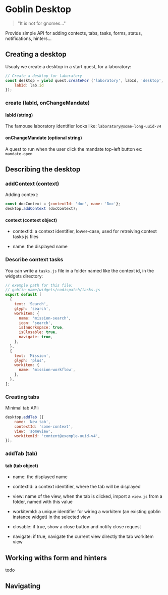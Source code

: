 
# Goblin Desktop

> "It is not for gnomes..."

Provide simple API for adding contexts, tabs, tasks, forms, status,
notifications, hinters...

## Creating a desktop

Usualy we create a desktop in a start quest, for a laboratory:

```js
// Create a desktop for laboratory
const desktop = yield quest.createFor ('laboratory', labId, 'desktop', {
    labId: lab.id
});
```

### create (labId, onChangeMandate)

#### labId (string)

The famouse laboratory identifier looks like: `laboratory@some-long-uuid-v4`

#### onChangeMandate (optional string)

A quest to run when the user click the mandate top-left button ex:
`mandate.open`

## Describing the desktop

### addContext (context)

Adding context:
```js
const docContext = {contextId: 'doc', name: 'Doc'};
desktop.addContext (docContext);
```

#### context (context object)

- contextId: a context identifier, lower-case, used
for retreiving context tasks js files

- name: the displayed name

### Describe context tasks

You can write a `tasks.js` file in a folder named like the context id, in the
widgets directory:

```js
// exemple path for this file:
// goblin-name/widgets/codispatch/tasks.js
export default [
  {
    text: 'Search',
    glyph: 'search',
    workitem: {
      name: 'mission-search',
      icon: 'search',
      isInWorkspace: true,
      isClosable: true,
      navigate: true,
    },
  },
  {
    text: 'Mission',
    glyph: 'plus',
    workitem: {
      name: 'mission-workflow',
    },
  },
];
```

### Creating tabs

Minimal tab API:

```js
desktop.addTab ({
    name: 'New tab',
    contextId: 'some-context',
    view: 'someview',
    workitemId: 'content@exemple-uuid-v4',
});
```
### addTab (tab)

#### tab (tab object)

- name: the displayed name

- contextId: a context identifier, where the tab will be displayed

- view: name of the view, when the tab is clicked, import a `view.js` from a
  folder, named with this value

- workitemId: a unique identifier for wiring a workitem (an existing goblin
  instance widget) in the selected view

- closable: if true, show a close button and notify close request

- navigate: if true, navigate the current view directly the tab workitem view

## Working withs form and hinters

todo


## Navigating


